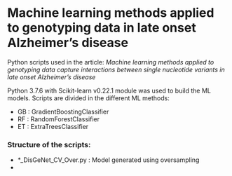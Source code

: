 # Machine learning methods applied to genotyping data in late onset Alzheimer’s disease

Python scripts used in the article: *Machine learning methods applied to genotyping data capture interactions between single nucleotide variants in late onset Alzheimer’s disease* 

Python 3.7.6 with Scikit-learn v0.22.1 module was used to build the ML models. Scripts are divided in the different ML methods:

- GB : GradientBoostingClassifier
- RF : RandomForestClassifier
- ET : ExtraTreesClassifier

### Structure of the scripts:

- \*\_DisGeNet_CV_Over.py : Model generated using oversampling
- 

